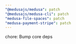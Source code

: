 ```yaml
---
"@medusajs/medusa": patch
"@medusajs/medusa-cli": patch
"medusa-file-spaces": patch
"medusa-payment-stripe": patch
---
```


chore: Bump core deps
